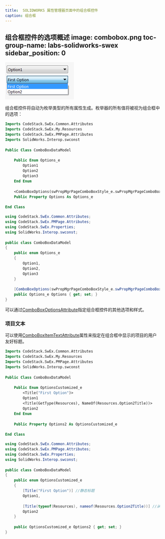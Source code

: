 ```yaml
---
title:  SOLIDWORKS 属性管理器页面中的组合框控件
caption: 组合框
---
```

 组合框控件的选项概述
image: combobox.png
toc-group-name: labs-solidworks-swex
sidebar_position: 0
---
![带有3个选项的组合框控件](combobox.png)

组合框控件将自动为枚举类型的所有属性生成。枚举器的所有值将被视为组合框中的选项：

~~~vb
Imports CodeStack.SwEx.Common.Attributes
Imports CodeStack.SwEx.My.Resources
Imports CodeStack.SwEx.PMPage.Attributes
Imports SolidWorks.Interop.swconst

Public Class ComboBoxDataModel

    Public Enum Options_e
        Option1
        Option2
        Option3
    End Enum

    <ComboBoxOptions(swPropMgrPageComboBoxStyle_e.swPropMgrPageComboBoxStyle_Sorted)>
    Public Property Options As Options_e

End Class
~~~

~~~cs
using CodeStack.SwEx.Common.Attributes;
using CodeStack.SwEx.PMPage.Attributes;
using CodeStack.SwEx.Properties;
using SolidWorks.Interop.swconst;

public class ComboBoxDataModel
{
    public enum Options_e
    {
        Option1,
        Option2,
        Option3
    }

    [ComboBoxOptions(swPropMgrPageComboBoxStyle_e.swPropMgrPageComboBoxStyle_Sorted)]
    public Options_e Options { get; set; }
}
~~~

可以通过[ComboBoxOptionsAttribute](https://docs.codestack.net/swex/pmpage/html/T_CodeStack_SwEx_PMPage_Attributes_ComboBoxOptionsAttribute.htm)指定组合框控件的其他选项和样式。

### 项目文本
可以使用[ComboBoxItemTextAttribute](https://docs.codestack.net/swex/pmpage/html/T_CodeStack_SwEx_PMPage_Attributes_ComboBoxItemTextAttribute.htm)属性来指定在组合框中显示的项目的用户友好标题。

~~~vb
Imports CodeStack.SwEx.Common.Attributes
Imports CodeStack.SwEx.My.Resources
Imports CodeStack.SwEx.PMPage.Attributes
Imports SolidWorks.Interop.swconst

Public Class ComboBoxDataModel

    Public Enum OptionsCustomized_e
        <Title("First Option")>
        Option1
        <Title(GetType(Resources), NameOf(Resources.Option2Title))>
        Option2
    End Enum

    Public Property Options2 As OptionsCustomized_e

End Class
~~~

~~~cs
using CodeStack.SwEx.Common.Attributes;
using CodeStack.SwEx.PMPage.Attributes;
using CodeStack.SwEx.Properties;
using SolidWorks.Interop.swconst;

public class ComboBoxDataModel
{
    public enum OptionsCustomized_e
    {
        [Title("First Option")] //静态标题
        Option1,

        [Title(typeof(Resources), nameof(Resources.Option2Title))] //从资源加载的标题
        Option2
    }

    public OptionsCustomized_e Options2 { get; set; }
}
~~~